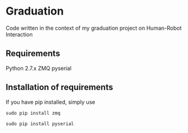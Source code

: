 # Graduation
Code written in the context of my graduation project on Human-Robot Interaction

## Requirements
Python 2.7.x
ZMQ
pyserial

## Installation of requirements
If you have pip installed, simply use

`sudo pip install zmq`

`sudo pip install pyserial`
